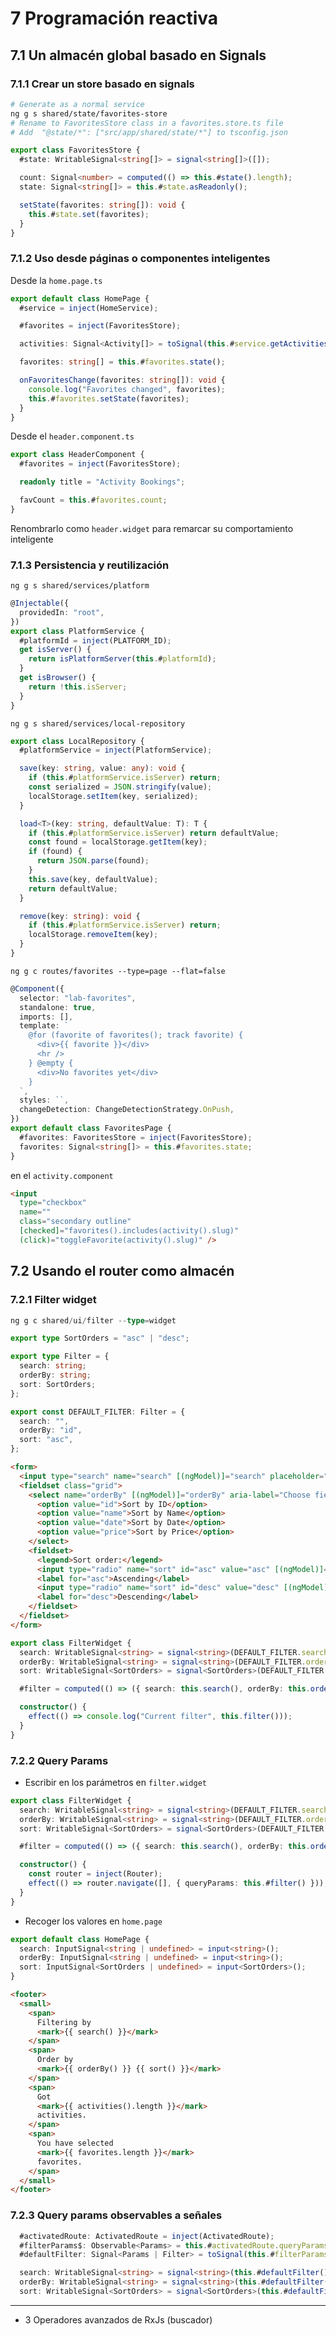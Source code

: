 # 7 Programación reactiva

## 7.1 Un almacén global basado en Signals

### 7.1.1 Crear un store basado en signals

```bash
# Generate as a normal service
ng g s shared/state/favorites-store
# Rename to FavoritesStore class in a favorites.store.ts file
# Add  "@state/*": ["src/app/shared/state/*"] to tsconfig.json
```

```typescript
export class FavoritesStore {
  #state: WritableSignal<string[]> = signal<string[]>([]);

  count: Signal<number> = computed(() => this.#state().length);
  state: Signal<string[]> = this.#state.asReadonly();

  setState(favorites: string[]): void {
    this.#state.set(favorites);
  }
}
```

### 7.1.2 Uso desde páginas o componentes inteligentes

Desde la `home.page.ts`

```typescript
export default class HomePage {
  #service = inject(HomeService);

  #favorites = inject(FavoritesStore);

  activities: Signal<Activity[]> = toSignal(this.#service.getActivities$(), { initialValue: [] });

  favorites: string[] = this.#favorites.state();

  onFavoritesChange(favorites: string[]): void {
    console.log("Favorites changed", favorites);
    this.#favorites.setState(favorites);
  }
}
```

Desde el `header.component.ts`

```typescript
export class HeaderComponent {
  #favorites = inject(FavoritesStore);

  readonly title = "Activity Bookings";

  favCount = this.#favorites.count;
}
```

Renombrarlo como `header.widget` para remarcar su comportamiento inteligente

### 7.1.3 Persistencia y reutilización

`ng g s shared/services/platform`

```typescript
@Injectable({
  providedIn: "root",
})
export class PlatformService {
  #platformId = inject(PLATFORM_ID);
  get isServer() {
    return isPlatformServer(this.#platformId);
  }
  get isBrowser() {
    return !this.isServer;
  }
}
```

`ng g s shared/services/local-repository`

```typescript
export class LocalRepository {
  #platformService = inject(PlatformService);

  save(key: string, value: any): void {
    if (this.#platformService.isServer) return;
    const serialized = JSON.stringify(value);
    localStorage.setItem(key, serialized);
  }

  load<T>(key: string, defaultValue: T): T {
    if (this.#platformService.isServer) return defaultValue;
    const found = localStorage.getItem(key);
    if (found) {
      return JSON.parse(found);
    }
    this.save(key, defaultValue);
    return defaultValue;
  }

  remove(key: string): void {
    if (this.#platformService.isServer) return;
    localStorage.removeItem(key);
  }
}
```

`ng g c routes/favorites --type=page --flat=false`

```typescript
@Component({
  selector: "lab-favorites",
  standalone: true,
  imports: [],
  template: `
    @for (favorite of favorites(); track favorite) {
      <div>{{ favorite }}</div>
      <hr />
    } @empty {
      <div>No favorites yet</div>
    }
  `,
  styles: ``,
  changeDetection: ChangeDetectionStrategy.OnPush,
})
export default class FavoritesPage {
  #favorites: FavoritesStore = inject(FavoritesStore);
  favorites: Signal<string[]> = this.#favorites.state;
}
```

en el `activity.component`

```html
<input
  type="checkbox"
  name=""
  class="secondary outline"
  [checked]="favorites().includes(activity().slug)"
  (click)="toggleFavorite(activity().slug)" />
```

## 7.2 Usando el router como almacén

### 7.2.1 Filter widget

```typescript
ng g c shared/ui/filter --type=widget
```

```typescript
export type SortOrders = "asc" | "desc";

export type Filter = {
  search: string;
  orderBy: string;
  sort: SortOrders;
};

export const DEFAULT_FILTER: Filter = {
  search: "",
  orderBy: "id",
  sort: "asc",
};
```

```html
<form>
  <input type="search" name="search" [(ngModel)]="search" placeholder="Search..." />
  <fieldset class="grid">
    <select name="orderBy" [(ngModel)]="orderBy" aria-label="Choose field to sort by...">
      <option value="id">Sort by ID</option>
      <option value="name">Sort by Name</option>
      <option value="date">Sort by Date</option>
      <option value="price">Sort by Price</option>
    </select>
    <fieldset>
      <legend>Sort order:</legend>
      <input type="radio" name="sort" id="asc" value="asc" [(ngModel)]="sort" />
      <label for="asc">Ascending</label>
      <input type="radio" name="sort" id="desc" value="desc" [(ngModel)]="sort" />
      <label for="desc">Descending</label>
    </fieldset>
  </fieldset>
</form>
```

```typescript
export class FilterWidget {
  search: WritableSignal<string> = signal<string>(DEFAULT_FILTER.search);
  orderBy: WritableSignal<string> = signal<string>(DEFAULT_FILTER.orderBy);
  sort: WritableSignal<SortOrders> = signal<SortOrders>(DEFAULT_FILTER.sort);

  #filter = computed(() => ({ search: this.search(), orderBy: this.orderBy(), sort: this.sort() }));

  constructor() {
    effect(() => console.log("Current filter", this.filter()));
  }
}
```

### 7.2.2 Query Params

- Escribir en los parámetros en `filter.widget`

```typescript
export class FilterWidget {
  search: WritableSignal<string> = signal<string>(DEFAULT_FILTER.search);
  orderBy: WritableSignal<string> = signal<string>(DEFAULT_FILTER.orderBy);
  sort: WritableSignal<SortOrders> = signal<SortOrders>(DEFAULT_FILTER.sort);

  #filter = computed(() => ({ search: this.search(), orderBy: this.orderBy(), sort: this.sort() }));

  constructor() {
    const router = inject(Router);
    effect(() => router.navigate([], { queryParams: this.#filter() }));
  }
}
```

- Recoger los valores en `home.page`

```typescript
export default class HomePage {
  search: InputSignal<string | undefined> = input<string>();
  orderBy: InputSignal<string | undefined> = input<string>();
  sort: InputSignal<SortOrders | undefined> = input<SortOrders>();
}
```

```html
<footer>
  <small>
    <span>
      Filtering by
      <mark>{{ search() }}</mark>
    </span>
    <span>
      Order by
      <mark>{{ orderBy() }} {{ sort() }}</mark>
    </span>
    <span>
      Got
      <mark>{{ activities().length }}</mark>
      activities.
    </span>
    <span>
      You have selected
      <mark>{{ favorites.length }}</mark>
      favorites.
    </span>
  </small>
</footer>
```

### 7.2.3 Query params observables a señales

```typescript
  #activatedRoute: ActivatedRoute = inject(ActivatedRoute);
  #filterParams$: Observable<Params> = this.#activatedRoute.queryParams;
  #defaultFilter: Signal<Params | Filter> = toSignal(this.#filterParams$, { initialValue: DEFAULT_FILTER });

  search: WritableSignal<string> = signal<string>(this.#defaultFilter().search);
  orderBy: WritableSignal<string> = signal<string>(this.#defaultFilter().orderBy);
  sort: WritableSignal<SortOrders> = signal<SortOrders>(this.#defaultFilter().sort);
```

---

- 3 Operadores avanzados de RxJs (buscador)
